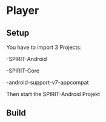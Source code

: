 # Player

## Setup

You have to import 3 Projects:

-SPIRIT-Android

-SPIRIT-Core

-android-support-v7-appcompat


Then start the SPIRIT-Android Projekt

## Build

